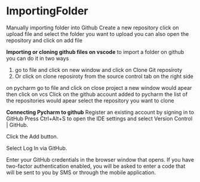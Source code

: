 # ImportingFolder
Manually importing folder into Github
Create a new repository
click on upload file and select the folder you want to upload
you can also open the repository and click on add file

**Importing or cloning github files on vscode**
to import a folder on github you can do it in two ways
1. go to file and click on new window and click on Clone Git reposiroty
2. Or click on clone reposiroty from the source control tab on the right side

on pycharm go to file and click on close project 
a new window would apear 
then click on vcs
Click on the github account added to pycharm
the list of the repositories would apear
select the repository you want to clone

**Connecting Pycharm to github**
Register an existing account by signing in to GitHub﻿
Press Ctrl+Alt+S to open the IDE settings and select Version Control | GitHub.

Click the Add button.

Select Log In via GitHub.

Enter your GitHub credentials in the browser window that opens. If you have two-factor authentication enabled, you will be asked to enter a code that will be sent to you by SMS or through the mobile application.
